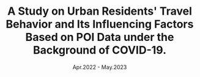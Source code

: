 ---
title:  A Study on Urban Residents' Travel Behavior and Its Influencing Factors Based on POI Data under the Background of COVID-19.
summary: Based on 559,000 POI data, this study analyzes the usage characteristics of transportation facilities within the research area, quantifies and calculates the travel demand of residents in the study area, and utilizes MATLAB to predict the development trend of the core demand.
tags:
  - Action Prediction;
date: 'Apr.2022 - May.2023'
Project Number: 202211049347XJ

# Optional external URL for project (replaces project detail page).
external_link: ''

image:
  caption: 
  focal_point: 

links:
  - icon: 
    icon_pack: 
    name: 
    url: 
url_code: ''
url_pdf: ''
url_slides: ''
url_video: ''

# Slides (optional).
#   Associate this project with Markdown slides.
#   Simply enter your slide deck's filename without extension.
#   E.g. `slides = "example-slides"` references `content/slides/example-slides.md`.
#   Otherwise, set `slides = ""`.
#slides: example
---